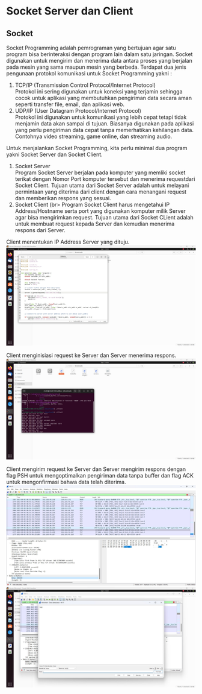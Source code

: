 # Socket Server dan Client

## Socket
Socket Programming adalah pemrograman yang bertujuan agar satu program bisa berinteraksi dengan program lain dalam satu jaringan. Socket digunakan untuk mengirim dan menerima data antara proses yang berjalan pada mesin yang sama maupun mesin yang berbeda. Terdapat dua jenis pengunaan protokol komunikasi untuk Socket Programming yakni :
1. TCP/IP (Transmission Control Protocol/Internet Protocol) <br> Protokol ini sering digunakan untuk koneksi yang terjamin sehingga cocok untuk aplikasi yang membutuhkan pengiriman data secara aman seperti transfer file, email, dan aplikasi web.
2. UDP/IP (User Datagram Protocol/Internet Protocol) <br> Protokol ini digunakan untuk komunikasi yang lebih cepat tetapi tidak menjamin data akan sampai di tujuan. Biasanya digunakan pada aplikasi yang perlu pengiriman data cepat tanpa memerhatikan kehilangan data. Contohnya video streaming, game online, dan streaming audio.

Untuk menjalankan Socket Programming, kita perlu minimal dua program yakni Socket Server dan Socket Client.
1. Socket Server <br> Program Socket Server berjalan pada komputer yang memliki socket terikat dengan Nomor Port komputer tersebut dan menerima requestdari Socket Client. Tujuan utama dari Socket Server adalah untuk melayani permintaan yang diterima dari client dengan cara menangani request dan memberikan respons yang sesuai.
2. Socket Client (br> Program Socket Client harus mengetahui IP Address/Hostname serta port yang digunakan komputer milik Server agar bisa mengirimkan request. Tujuan utama dari Socket CLient adalah untuk membuat request kepada Server dan kemudian menerima respons dari Server.
   
Client menentukan IP Address Server yang dituju.
![alt text](https://github.com/AmirotulUmmah/Konsep-Jaringan/blob/main/assets/client%202.jpeg?raw=true)<br>

Client menginisiasi request ke Server dan Server menerima respons.
![alt text](https://github.com/AmirotulUmmah/Konsep-Jaringan/blob/main/assets/client%203.jpeg?raw=true)<br>

Client mengirim request ke Server dan Server mengirim respons dengan flag PSH untuk mengoptimalkan pengiriman data tanpa buffer dan flag ACK untuk mengonfirmasi bahwa data telah diterima.
![alt text](https://github.com/AmirotulUmmah/Konsep-Jaringan/blob/main/assets/client%201.jpeg?raw=true)<br>
![alt text](https://github.com/AmirotulUmmah/Konsep-Jaringan/blob/main/assets/client%204.jpeg?raw=true)<br>
